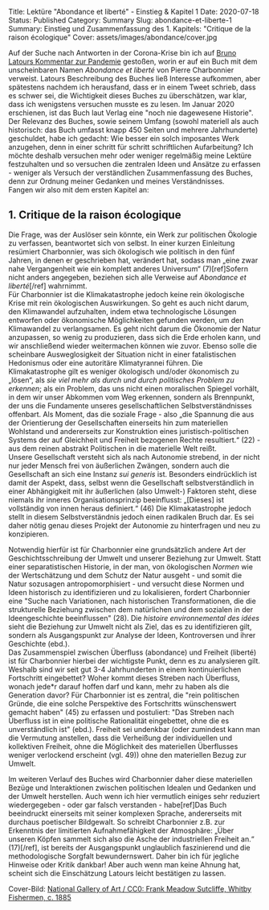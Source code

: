 Title: Lektüre "Abondance et liberté" - Einstieg & Kapitel 1
Date: 2020-07-18
Status: Published
Category: Summary
Slug: abondance-et-liberte-1
Summary: Einstieg und Zusammenfassung des 1. Kapitels: "Critique de la raison écologique"
Cover: assets/images/abondance/cover.jpg

Auf der Suche nach Antworten in der Corona-Krise bin ich auf [Bruno Latours Kommentar zur Pandemie](http://www.bruno-latour.fr/sites/default/files/downloads/P-202-AOC-ENGLISH_1.pdf) gestoßen, worin er auf ein Buch mit dem unscheinbaren Namen *Abondance et liberté* von Pierre Charbonnier verweist. Latours Beschreibung des Buches ließ Interesse aufkommen, aber spätestens nachdem ich herausfand, dass er in einem Tweet schrieb, dass es schwer sei, die Wichtigkeit dieses Buches zu überschätzen, war klar, dass ich wenigstens versuchen musste es zu lesen. Im Januar 2020 erschienen, ist das Buch laut Verlag eine "noch nie dagewesene Historie". Der Relevanz des Buches, sowie seinem Umfang (sowohl materiell als auch historisch: das Buch umfasst knapp 450 Seiten und mehrere Jahrhunderte) geschuldet, habe ich gedacht: Wie besser ein solch imposantes Werk anzugehen, denn in einer schritt für schritt schriftlichen Aufarbeitung? Ich möchte deshalb versuchen mehr oder weniger regelmäßig meine Lektüre festzuhalten und so versuchen die zentralen Ideen und Ansätze zu erfassen - weniger als Versuch der verständlichen Zusammenfassung des Buches, denn zur Ordnung meiner Gedanken und meines Verständnisses.  
Fangen wir also mit dem ersten Kapitel an:

## 1. Critique de la raison écologique

Die Frage, was der Auslöser sein könnte, ein Werk zur politischen Ökologie zu verfassen, beantwortet sich von selbst. In einer kurzen Einleitung resümiert Charbonnier, was sich ökologisch wie politisch in den fünf Jahren, in denen er geschrieben hat, verändert hat, sodass man „eine zwar nahe Vergangenheit wie ein komplett anderes Universum“ (7)[ref]Sofern nicht anders angegeben, beziehen sich alle Verweise auf *Abondance et liberté*[/ref] wahrnimmt.  
Für Charbonnier ist die Klimakatastrophe jedoch keine rein ökologische Krise mit rein ökologischen Auswirkungen. So geht es auch nicht darum, den Klimawandel aufzuhalten, indem etwa technologische Lösungen entworfen oder ökonomische Möglichkeiten gefunden werden, um den Klimawandel zu verlangsamen. Es geht nicht darum die Ökonomie der Natur anzupassen, so wenig zu produzieren, dass sich die Erde erholen kann, und wir anschließend wieder weitermachen können wie zuvor. Ebenso solle die scheinbare Ausweglosigkeit der Situation nicht in einer fatalistischen Hedonismus oder eine autoritäre Klimatyrannei führen.  Die Klimakatastrophe gilt es weniger ökologisch und/oder ökonomisch zu „lösen“, als *sie viel mehr als durch und durch politisches Problem zu erkennen*; als ein Problem, das uns nicht einen moralischen Spiegel vorhält, in dem wir unser Abkommen vom Weg erkennen, sondern als Brennpunkt, der uns die Fundamente unseres gesellschaftlichen Selbstverständnisses offenbart. Als Moment, das die soziale Frage - also „die Spannung die aus der Orientierung der Gesellschaften einerseits hin zum materiellen Wohlstand und andererseits zur Konstruktion eines juristisch-politischen Systems der auf Gleichheit und Freiheit bezogenen Rechte resultiert.“ (22) - aus dem reinen abstrakt Politischen in die materielle Welt reißt.  
Unsere Gesellschaft versteht sich als nach Autonomie strebend, in der nicht nur jeder Mensch frei von äußerlichen Zwängen, sondern auch die Gesellschaft an sich eine Instanz *sui generis* ist. Besonders eindrücklich ist damit der Aspekt, dass, selbst wenn die Gesellschaft selbstverständlich in einer Abhängigkeit mit ihr äußerlichen (also Umwelt-) Faktoren steht, diese niemals ihr inneres Organisationsprinzip beeinflusst: „[Dieses] ist vollständig von innen heraus definiert.“ (46) Die Klimakatastrophe jedoch stellt in diesem Selbstverständnis jedoch einen radikalen Bruch dar. Es sei daher nötig genau dieses Projekt der Autonomie zu hinterfragen und neu zu konzipieren.

Notwendig hierfür ist für Charbonnier eine grundsätzlich andere Art der Geschichtsschreibung der Umwelt und unserer Beziehung zur Umwelt. Statt einer separatistischen Historie, in der man, von ökologischen *Normen* wie der Wertschätzung und dem Schutz der Natur ausgeht - und somit die Natur sozusagen antropomorphisiert - und versucht diese Normen und Ideen historisch zu identifizieren und zu lokalisieren, fordert Charbonnier eine "Suche nach Variationen, nach historischen Transformationen, die die strukturelle Beziehung zwischen dem natürlichen und dem sozialen in der Ideengeschichte beeinflussen" (28). Die *histoire environnemental des idées* sieht die Beziehung zur Umwelt nicht als Ziel, das es zu identifizieren gilt, sondern als Ausgangspunkt zur Analyse der Ideen, Kontroversen und ihrer Geschichte (ebd.).  
Das Zusammenspiel zwischen Überfluss (abondance) und Freiheit (liberté) ist für Charbonnier hierbei der wichtigste Punkt, denn es zu analysieren gilt. Weshalb sind wir seit gut 3-4 Jahrhunderten in einem kontinuierlichen Fortschritt eingebettet? Woher kommt dieses Streben nach Überfluss, wonach jede*r darauf hoffen darf und kann, mehr zu haben als die Generation davor? Für Charbonnier ist es zentral, die "rein politischen Gründe, die eine solche Perspektive des Fortschritts wünschenswert gemacht haben" (45) zu erfassen und postuliert: "Das Streben nach Überfluss ist in eine politische Rationalität eingebettet, ohne die es unverständlich ist" (ebd.). Freiheit sei undenkbar (oder zumindest kann man die Vermutung anstellen, dass die Verheißung der individuellen und kollektiven Freiheit, ohne die Möglichkeit des materiellen Überflusses weniger verlockend erscheint (vgl. 49)) ohne den materiellen Bezug zur Umwelt.

Im weiteren Verlauf des Buches wird Charbonnier daher diese materiellen Bezüge und Interaktionen zwischen politischen Idealen und Gedanken und der Umwelt herstellen. Auch wenn ich hier vermutlich einiges sehr reduziert wiedergegeben - oder gar falsch verstanden - habe[ref]Das Buch beeindruckt einerseits mit seiner komplexen Sprache, andererseits mit durchaus poetischer Bildgewalt. So schreibt Charbonnier z.B. zur Erkenntnis der limitierten Aufnahmefähigkeit der Atmosphäre: „Über unseren Köpfen sammelt sich also die Asche der industriellen Freiheit an.“ (17)[/ref], ist bereits der Ausgangspunkt unglaublich faszinierend und die methodologische Sorgfalt bewundernswert. Daher bin ich für jegliche Hinweise oder Kritik dankbar! Aber auch wenn man keine Ahnung hat, scheint sich die Einschätzung Latours leicht bestätigen zu lassen.

Cover-Bild: [National Gallery of Art / CC0: Frank Meadow Sutcliffe, Whitby Fishermen, c. 1885](https://commons.wikimedia.org/wiki/File:Frank_Meadow_Sutcliffe,_Whitby_Fishermen,_c._1885,_NGA_108746.jpg)
